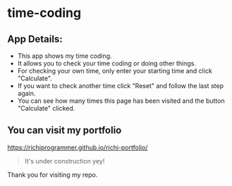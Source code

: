 # time-coding

## App Details:

- This app shows my time coding.
- It allows you to check your time coding or doing other things.
- For checking your own time, only enter your starting time and click "Calculate".
- If you want to check another time click "Reset" and follow the last step again.
- You can see how many times this page has been visited and the button "Calculate" clicked.

## You can visit my portfolio
https://richiprogrammer.github.io/richi-portfolio/
> It's under construction yey!

Thank you for visiting my repo.
